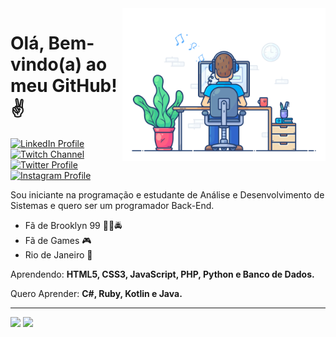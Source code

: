  <img src = "banner.gif" width = "325px" align = "right">
 
 # Olá, Bem-vindo(a) ao meu GitHub!✌

<div id="badges">
  <a href = "https://www.linkedin.com/in/bernardo-cajaseira-b6028417a/">
    <img src="https://img.shields.io/twitter/url?color=008cff&label=Linkedin&logo=linkedin&logoColor=008cff&style=for-the-badge&url=https%3A%2F%2Fwww.linkedin.com%2Fin%2Fbernardo-cajaseira-b6028417a%2F" alt="LinkedIn Profile"/>
  </a>
  
  <a href = "https://www.twitch.tv/turtlekappaa">
  <img src="https://img.shields.io/twitter/url?color=%23b400d8&label=Twitch&logo=twitch&logoColor=%23b400d8&style=for-the-badge&url=https%3A%2F%2Fwww.twitch.tv%2Fturtlekappaa" alt="Twitch Channel"/>
  </a>
  
  <a href = "https://twitter.com/becajaseira">
  <img src="https://img.shields.io/twitter/url?color=008cff&label=Twitter&logo=twitter&logoColor=008cff&style=for-the-badge&url=https%3A%2F%2Ftwitter.com%2Fbecajaseira" alt="Twitter Profile"/>
  </a>
  
  <a href = "https://www.instagram.com/becajaseira">
  <img src="https://img.shields.io/twitter/url?color=%23E1306C&label=Instagram&logo=instagram&logoColor=%23E1306C&style=for-the-badge&url=https%3A%2F%2Fwww.instagram.com%2Fbecajaseira" alt="Instagram Profile"/>
  </a>
</div>

Sou iniciante na programação e estudante de Análise e Desenvolvimento de Sistemas e quero ser um programador Back-End.


 - Fã de Brooklyn 99 👮‍♂️🚔
 - Fã de Games 🎮
 - Rio de Janeiro 📌

Aprendendo: **HTML5, CSS3, JavaScript, PHP, Python e Banco de Dados.**

Quero Aprender: **C#, Ruby, Kotlin e Java.**

---



 <div align = "left">
<img height = "200em" src="https://github-readme-stats.vercel.app/api/top-langs/?username=becajaseira&show_icons=true&theme=algolia&count_private=true"/>
<img height = "200em" src="https://github-readme-stats.vercel.app/api?username=becajaseira&show_icons=true&show_icons=true&theme=algolia&count_private=true" />
 </div>
